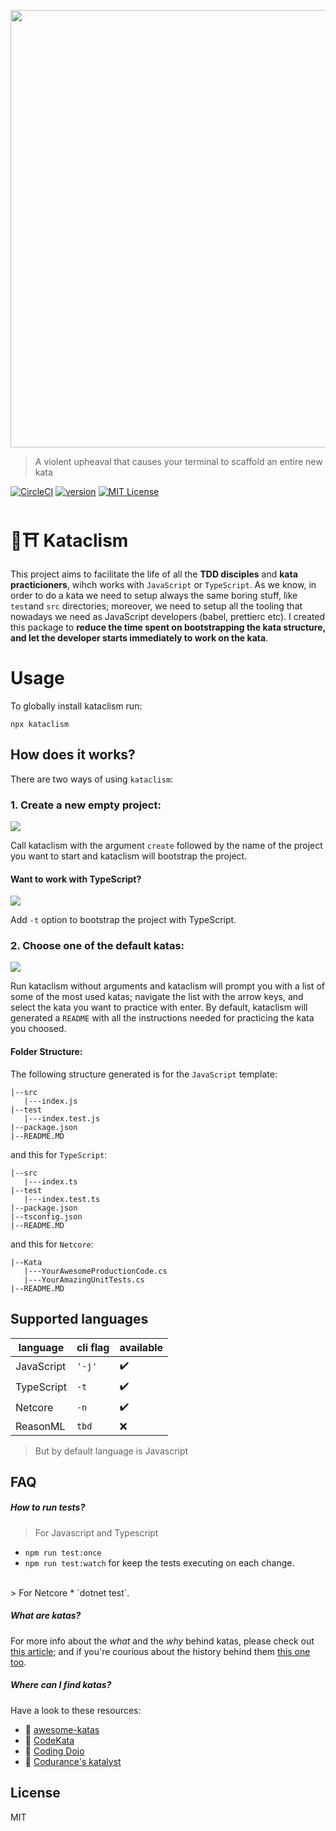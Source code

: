 <p align="center">
   <img src="https://github.com/glippi/kataclism/blob/master/images/kataclism.svg" width="700"/>
</p>

> A violent upheaval that causes your terminal to scaffold an entire new kata

[![CircleCI](https://circleci.com/gh/glippi/kataclism.svg?style=svg)](https://circleci.com/gh/glippi/kataclism)
[![version](https://img.shields.io/npm/v/kataclism.svg?style=flat-square)](https://www.npmjs.com/package/kataclism)
[![MIT License](https://img.shields.io/npm/l/kataclism.svg?style=flat-square)](https://github.com/glippi/kataclism/blob/master/LICENSE)

# 🥋⛩️ Kataclism
This project aims to facilitate the life of all the **TDD disciples** and **kata practicioners**, wihch works with `JavaScript` or `TypeScript`.
As we know, in order to do a kata we need to setup always the same boring stuff, like `test`and `src` directories; moreover, we need to setup all the tooling that nowadays we need as JavaScript developers (babel, prettierc etc).
I created this package to **reduce the time spent on bootstrapping the kata structure, and let the developer starts immediately to work on the kata**.

# Usage
To globally install kataclism run:

```console
npx kataclism
```

## How does it works?
There are two ways of using `kataclism`:

### 1. Create a new empty project:
<img src="https://github.com/glippi/kataclism/blob/master/images/kataclism-js.png" />

Call kataclism with the argument `create` followed by the name of the project you want to start and kataclism will bootstrap the project.

#### Want to work with TypeScript?
<img src="https://github.com/glippi/kataclism/blob/master/images/kataclism-ts.png" />

Add `-t` option to bootstrap the project with TypeScript.


### 2. Choose one of the default katas:
<img src="https://github.com/glippi/kataclism/blob/master/images/kataclism-inquirer.png" />

Run kataclism without arguments and kataclism will prompt you with a list of some of the most used katas; navigate the list with the arrow keys, and select the kata you want to practice with enter.
By default, kataclism will generated a `README` with all the instructions needed for practicing the kata you choosed.

#### Folder Structure:
The following structure generated is for the `JavaScript` template:
```
|--src
   |---index.js
|--test
   |---index.test.js
|--package.json
|--README.MD
```
and this for `TypeScript`:
```
|--src
   |---index.ts
|--test
   |---index.test.ts
|--package.json
|--tsconfig.json
|--README.MD
```
and this for `Netcore`:
```
|--Kata
   |---YourAwesomeProductionCode.cs
   |---YourAmazingUnitTests.cs
|--README.MD
```

## Supported languages

|  language  |  cli flag  |  available  |
|----|----|----|
|  JavaScript  |  `'-j'`  | :heavy_check_mark: |
|  TypeScript  |  `-t`  | :heavy_check_mark:  |
|  Netcore  |  `-n`  | :heavy_check_mark:  |
|  ReasonML  |  `tbd`   | :x:  |

> But by default language is Javascript

## FAQ

##### How to run tests?
> For Javascript and Typescript
   * `npm run test:once`
   * `npm run test:watch` for keep the tests executing on each change.
   <br>
> For Netcore
   * `dotnet test`.

##### What are katas?
For more info about the *what* and the *why* behind katas, please check out [this article](http://codekata.com/); and if you're courious about the history behind them [this one too](http://codekata.com/kata/codekata-how-it-started/).

##### Where can I find katas?
Have a look to these resources:
   * :link: [awesome-katas](https://github.com/gamontal/awesome-katas)
   * :link: [CodeKata](http://codekata.com/)
   * :link: [Coding Dojo](http://codingdojo.org/kata/)
   * :link: [Codurance's katalyst](https://katalyst.codurance.com/)

## License

MIT

